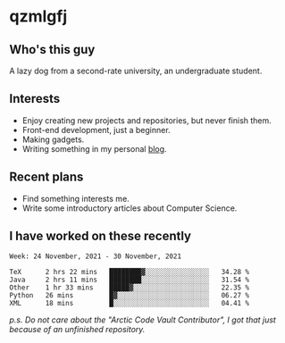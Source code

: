 # qzmlgfj

## Who's this guy

A lazy dog from a second-rate university, an undergraduate student.

## Interests

* Enjoy creating new projects and repositories, but never finish them.
* Front-end development, just a beginner.
* Making gadgets.
* Writing something in my personal [blog](https://qzmlgfj.ml/blog).

## Recent plans

* Find something interests me.
* Write some introductory articles about Computer Science.

<!--
* Try to develop a website for [Anime4KCPP](https://github.com/TianZerL/Anime4KCPP).
* Develop a Markdown renderer which user can customize its css, of course it is GUI-based.~~(If I could finish  it before getting bored)~~
* Work with my [teammates](https://github.com/SWJTU-Lazy-Dogs).
* Find something interests me, as a hobby after finishing my ~~boring~~ homework.
-->

## I have worked on these recently

<!--START_SECTION:waka-->
```text
Week: 24 November, 2021 - 30 November, 2021

TeX      2 hrs 22 mins   ████████▓░░░░░░░░░░░░░░░░   34.28 % 
Java     2 hrs 11 mins   ████████░░░░░░░░░░░░░░░░░   31.54 % 
Other    1 hr 33 mins    █████▓░░░░░░░░░░░░░░░░░░░   22.35 % 
Python   26 mins         █▓░░░░░░░░░░░░░░░░░░░░░░░   06.27 % 
XML      18 mins         █░░░░░░░░░░░░░░░░░░░░░░░░   04.41 % 
```
<!--END_SECTION:waka-->

*p.s.  Do not care about the "Arctic Code Vault Contributor", I got that just because of an unfinished repository.*

<!--
**qzmlgfj/qzmlgfj** is a ✨ _special_ ✨ repository because its `README.md` (this file) appears on your GitHub profile.

Here are some ideas to get you started:

- 🔭 I’m currently working on ...
- 🌱 I’m currently learning ...
- 👯 I’m looking to collaborate on ...
- 🤔 I’m looking for help with ...
- 💬 Ask me about ...
- 📫 How to reach me: ...
- 😄 Pronouns: ...
- ⚡ Fun fact: ...
-->
